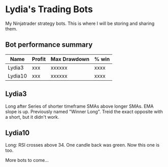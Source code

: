 # Lydia's Trading Bots

My Ninjatrader strategy bots. This is where I will be storing and sharing them.

## Bot performance summary

| Name        | Profit   | Max Drawdown |  % win  |
| ---------- | ------ | ---------  | ----- |
| Lydia3       |  xxx    |  xxxxxx      |   xxxx  |
| Lydia10      |  xxx    |  xxxxxx      |   xxxx  |

## Lydia3

Long after Series of shorter timeframe SMAs above longer SMAs. EMA slope is up. Previously named "Winner Long". Treid the exact opposite with a short, but it didn't work.

## Lydia10

Long: RSI crosses above 34. One candle back was green. Now this one is too.

More bots to come...


